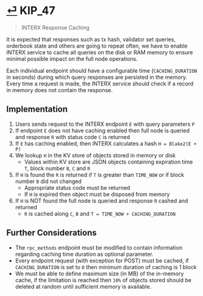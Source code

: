 # [⏎](README.md#Roadmap) KIP_47
> INTERX Response Caching

It is expected that responses such as tx hash, validator set queries, orderbook state and others are going to repeat often, we have to enable INTERX service to cache all queries on the disk or RAM memory to ensure minimal possible impact on the full node operations. 

Each individual endpoint should have a configurable time (`CACHING_DURATION` in seconds) during which query responses are persisted in the memory. Every time a request is made, the INTERX service should check if a record in memory does not contain the response.


## Implementation

1. Users sends request to the INTERX endpoint `E` with query parameters `P`
2. If endpoint `E` does not have caching enabled then full node is queried and response `R` with status code `C` is returned
3. If `E` has caching enabled, then INTERX calculates a hash `H = Blake2(E + P)`
4. We lookup `H` in the KV store of objects stored in memory or disk
    * Values within KV store are JSON objects containing expiration time `T`, block number `B`, `C` and `R`
5. If `H` is found the `R` is returned if `T` is greater than `TIME_NOW` or if block number `B` did not changed
    * Appropriate status code must be returned
    * If `H` is expired then object must be disposed from memory
6. If `H` is NOT found the full node is queried and response `R` cashed and returned
    * `R` is cached along `C`, `B` and `T = TIME_NOW + CACHING_DURATION`

## Further Considerations

* The `rpc_methods` endpoint must be modified to contain information regarding caching time duration as optional parameter.
* Every endpoint request (with exception for POST) must be cached, if `CACHING_DURATION` is set to `0` then minimum duration of caching is 1 block 
* We must be able to define maximum size (in MB) of the in-memory cache, if the limitation is reached then `10%` of objects stored should be deleted at random until sufficient memory is available.
